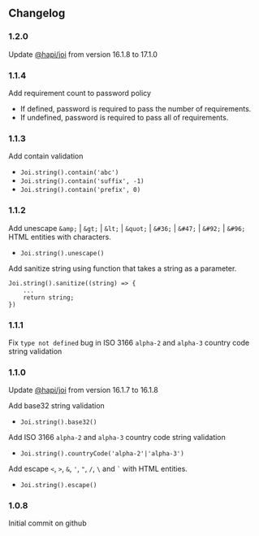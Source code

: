 ## Changelog

### 1.2.0

Update [@hapi/joi](https://www.npmjs.com/package/@hapi/joi) from version 16.1.8 to 17.1.0

### 1.1.4

Add requirement count to password policy

* If defined, password is required to pass the number of requirements.
* If undefined, password is required to pass all of requirements.


### 1.1.3

Add contain validation

* `Joi.string().contain('abc')`
* `Joi.string().contain('suffix', -1)`
* `Joi.string().contain('prefix', 0)`

### 1.1.2

Add unescape `&amp;` | `&gt;` | `&lt;` | `&quot;` | `&#36;` | `&#47;` | `&#92;` | `&#96;` HTML entities with characters.

* `Joi.string().unescape()` 

Add sanitize string using function that takes a string as a parameter.

```
Joi.string().sanitize((string) => {
	...
	return string;
})
``` 

### 1.1.1

Fix `type not defined` bug in ISO 3166 `alpha-2` and `alpha-3` country code string validation

### 1.1.0

Update [@hapi/joi](https://www.npmjs.com/package/@hapi/joi) from version 16.1.7 to 16.1.8

Add base32 string validation

* `Joi.string().base32()`

Add ISO 3166 `alpha-2` and `alpha-3` country code string validation

* `Joi.string().countryCode('alpha-2'|'alpha-3')`

Add escape `<`, `>`, `&`, `'`, `"`, `/`, `\` and `` ` `` with HTML entities.

* `Joi.string().escape()`
 
### 1.0.8

Initial commit on github